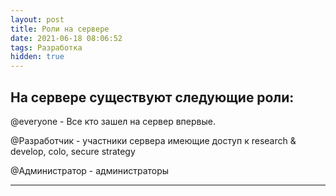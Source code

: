 ```yaml
---
layout: post
title: Роли на сервере
date: 2021-06-18 08:06:52
tags: Разработка
hidden: true
---
```


## На сервере существуют следующие роли:

@everyone  - Все кто зашел на сервер впервые.

@Разработчик  - участники сервера имеющие доступ к research & develop, colo, secure strategy

@Администратор  - администраторы

------------------
